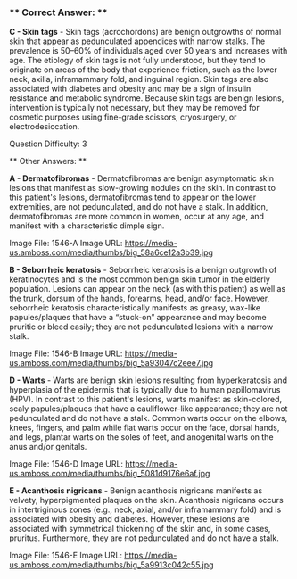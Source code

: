 ### ** Correct Answer: **

**C - Skin tags** - Skin tags (acrochordons) are benign outgrowths of normal skin that appear as pedunculated appendices with narrow stalks. The prevalence is 50–60% of individuals aged over 50 years and increases with age. The etiology of skin tags is not fully understood, but they tend to originate on areas of the body that experience friction, such as the lower neck, axilla, inframammary fold, and inguinal region. Skin tags are also associated with diabetes and obesity and may be a sign of insulin resistance and metabolic syndrome. Because skin tags are benign lesions, intervention is typically not necessary, but they may be removed for cosmetic purposes using fine-grade scissors, cryosurgery, or electrodesiccation.

Question Difficulty: 3

** Other Answers: **

**A - Dermatofibromas** - Dermatofibromas are benign asymptomatic skin lesions that manifest as slow-growing nodules on the skin. In contrast to this patient's lesions, dermatofibromas tend to appear on the lower extremities, are not pedunculated, and do not have a stalk. In addition, dermatofibromas are more common in women, occur at any age, and manifest with a characteristic dimple sign.

Image File: 1546-A
Image URL: https://media-us.amboss.com/media/thumbs/big_58a6ce12a3b39.jpg

**B - Seborrheic keratosis** - Seborrheic keratosis is a benign outgrowth of keratinocytes and is the most common benign skin tumor in the elderly population. Lesions can appear on the neck (as with this patient) as well as the trunk, dorsum of the hands, forearms, head, and/or face. However, seborrheic keratosis characteristically manifests as greasy, wax-like papules/plaques that have a “stuck-on” appearance and may become pruritic or bleed easily; they are not pedunculated lesions with a narrow stalk.

Image File: 1546-B
Image URL: https://media-us.amboss.com/media/thumbs/big_5a93047c2eee7.jpg

**D - Warts** - Warts are benign skin lesions resulting from hyperkeratosis and hyperplasia of the epidermis that is typically due to human papillomavirus (HPV). In contrast to this patient's lesions, warts manifest as skin-colored, scaly papules/plaques that have a cauliflower-like appearance; they are not pedunculated and do not have a stalk. Common warts occur on the elbows, knees, fingers, and palm while flat warts occur on the face, dorsal hands, and legs, plantar warts on the soles of feet, and anogenital warts on the anus and/or genitals.

Image File: 1546-D
Image URL: https://media-us.amboss.com/media/thumbs/big_5081d9176e6af.jpg

**E - Acanthosis nigricans** - Benign acanthosis nigricans manifests as velvety, hyperpigmented plaques on the skin. Acanthosis nigricans occurs in intertriginous zones (e.g., neck, axial, and/or inframammary fold) and is associated with obesity and diabetes. However, these lesions are associated with symmetrical thickening of the skin and, in some cases, pruritus. Furthermore, they are not pedunculated and do not have a stalk.

Image File: 1546-E
Image URL: https://media-us.amboss.com/media/thumbs/big_5a9913c042c55.jpg

